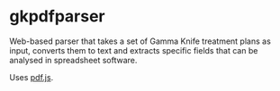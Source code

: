 # gkpdfparser

Web-based parser that takes a set of Gamma Knife treatment plans as input,
converts them to text and extracts specific fields that can be analysed in spreadsheet software.

Uses [pdf.js](https://mozilla.github.io/pdf.js/).
